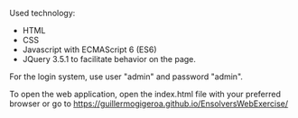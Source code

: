 Used technology:
- HTML
- CSS
- Javascript with ECMAScript 6 (ES6)
- JQuery 3.5.1 to facilitate behavior on the page.

For the login system, use user "admin" and password "admin".

To open the web application, open the index.html file with your preferred browser or go to https://guillermogigeroa.github.io/EnsolversWebExercise/